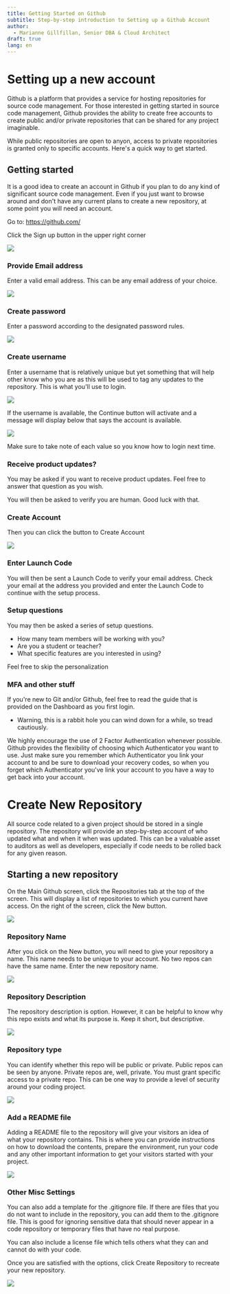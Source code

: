 ```yaml
---
title: Getting Started on Github
subtitle: Step-by-step introduction to Setting up a Github Account
author: 
  - Marianne Gillfillan, Senior DBA & Cloud Architect
draft: true
lang: en
---
```

# Setting up a new account

Github is a platform that provides a service for hosting repositories for source code management. For those interested in getting started in source code management, Github provides the ability to create free accounts to create public and/or private repositories that can be shared for any project imaginable.

While public repositories are open to anyon, access to private repositories is granted only to specific accounts. Here's a quick way to get started.

## Getting started

It is a good idea to create an account in Github if you plan to do any kind of significant source code management. Even if you just want to browse around and don't have any current plans to create a new repository, at some point you will need an account.

Go to: https://github.com/

Click the Sign up button in the upper right corner

![](./img/github/sign-in.png)

### Provide Email address

Enter a valid email address.  This can be any email address of your choice. 

![](./img/github/email-address.png)

### Create password

Enter a password according to the designated password rules.

![](./img/github/create-password.png)

### Create username

Enter a username that is relatively unique but yet something that will help other know who you are as this will be used to tag any updates to the repository.  This is what you'll use to login.

![](./img/github/enter-username.png)

If the username is available, the Continue button will activate and a message will display below that says the account is available.

![](./img/github/username-available.png)

Make sure to take note of each value so you know how to login next time.

### Receive product updates?

You may be asked if you want to receive product updates.  Feel free to answer that question as you wish.

You will then be asked to verify you are human.  Good luck with that.

### Create Account

Then you can click the button to Create Account

![](./img/github/create-account.png)

### Enter Launch Code

You will then be sent a Launch Code to verify your email address. Check your email at the address you provided and enter the Launch Code to continue with the setup process.

### Setup questions

You may then be asked a series of setup questions.
* How many team members will be working with you?
* Are you a student or teacher?
* What specific features are you interested in using?
 
Feel free to skip the personalization

### MFA and other stuff

If you're new to Git and/or Github, feel free to read the guide that is provided on the Dashboard as you first login.
* Warning, this is a rabbit hole you can wind down for a while, so tread cautiously.

We highly encourage the use of 2 Factor Authentication whenever possible.  Github provides the flexibility of choosing which Authenticator you want to use.  Just make sure you remember which Authenticator you link your account to and be sure to download your recovery codes, so when you forget which Authenticator you've link your account to you have a way to get back into your account.

# Create New Repository

All source code related to a given project should be stored in a single repository. The repository will provide an step-by-step account of who updated what and when it when was updated. This can be a valuable asset to auditors as well as developers, especially if code needs to be rolled back for any given reason.

## Starting a new repository

On the Main Github screen, click the Repositories tab at the top of the screen. This will display a list of repositories to which you current have access. On the right of the screen, click the New button.

![](img/github/repo-list-menu.png)

### Repository Name

After you click on the New button, you will need to give your repository a name. This name needs to be unique to your account. No two repos can have the same name. Enter the new repository name.

![](img/github/repo-name.png)

### Repository Description

The repository description is option. However, it can be helpful to know why this repo exists and what its purpose is. Keep it short, but descriptive.

![](img/github/repo-desc.png)

### Repository type

You can identify whether this repo will be public or private. Public repos can be seen by anyone. Private repos are, well, private. You must grant specific access to a private repo. This can be one way to provide a level of security around your coding project.

![](img/github/repo-type.png)

### Add a README file

Adding a README file to the repository will give your visitors an idea of what your repository contains. This is where you can provide instructions on how to download the contents, prepare the environment, run your code and any other important information to get your visitors started with your project.

![](img/github/add-readme.png)

### Other Misc Settings

You can also add a template for the .gitignore file. If there are files that you do not want to include in the repository, you can add them to the .gitignore file. This is good for ignoring sensitive data that should never appear in a code repository or temporary files that have no real purpose.

You can also include a license file which tells others what they can and cannot do with your code.

Once you are satisfied with the options, click Create Repository to recreate your new repository.

![](img/github/other-settings.png)

